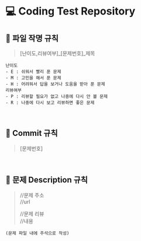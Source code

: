 # 💻 Coding Test Repository

## 📘 파일 작명 규칙

> [난이도,리뷰여부]_[문제번호]_제목 
```
난이도
- E : 쉬워서 빨리 푼 문제
- M : 고민을 해서 푼 문제
- H : 어려워서 답을 보거나 도움을 받아 푼 문제
리뷰여부
- P : 리뷰할 필요가 없고 나중에 다시 안 볼 문제
- R : 나중에 다시 보고 리뷰하면 좋은 문제
```
<br>

## 📗 Commit 규칙

> [문제번호]
<br>

## 📙 문제 Description 규칙

> //문제 주소   
> //url
> 
> //문제 리뷰   
> //내용
>
```
(문제 파일 내에 주석으로 작성)
```
